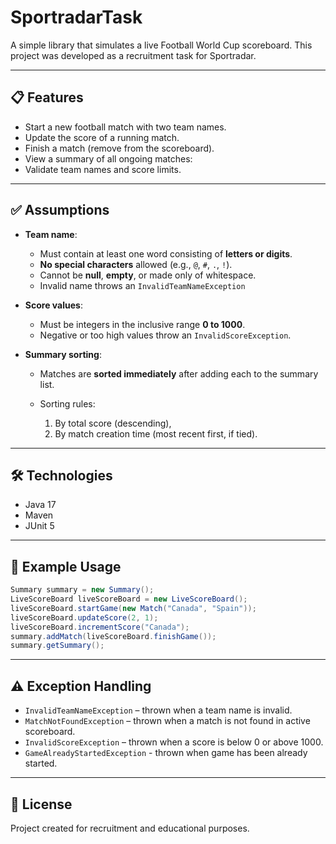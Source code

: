 # SportradarTask

A simple library that simulates a live Football World Cup scoreboard.
This project was developed as a recruitment task for Sportradar.

---

## 📋 Features

* Start a new football match with two team names.
* Update the score of a running match.
* Finish a match (remove from the scoreboard).
* View a summary of all ongoing matches:
* Validate team names and score limits.
---

## ✅ Assumptions

* **Team name**:

    * Must contain at least one word consisting of **letters or digits**.
    * **No special characters** allowed (e.g., `@`, `#`, `.`, `!`).
    * Cannot be **null**, **empty**, or made only of whitespace.
    * Invalid name throws an `InvalidTeamNameException`
* **Score values**:

    * Must be integers in the inclusive range **0 to 1000**.
    * Negative or too high values throw an `InvalidScoreException`.
* **Summary sorting**:

    * Matches are **sorted immediately** after adding each to the summary list.
    * Sorting rules:

        1. By total score (descending),
        2. By match creation time (most recent first, if tied).

---

## 🛠️ Technologies

* Java 17
* Maven
* JUnit 5

---

## 💾 Example Usage

```java
Summary summary = new Summary();
LiveScoreBoard liveScoreBoard = new LiveScoreBoard();
liveScoreBoard.startGame(new Match("Canada", "Spain"));
liveScoreBoard.updateScore(2, 1);
liveScoreBoard.incrementScore("Canada");
summary.addMatch(liveScoreBoard.finishGame());
summary.getSummary();
```

---

## ⚠️ Exception Handling

* `InvalidTeamNameException` – thrown when a team name is invalid.
* `MatchNotFoundException` – thrown when a match is not found in active scoreboard.
* `InvalidScoreException` – thrown when a score is below 0 or above 1000.
* `GameAlreadyStartedException` - thrown when game has been already started.

---

## 📄 License

Project created for recruitment and educational purposes.
